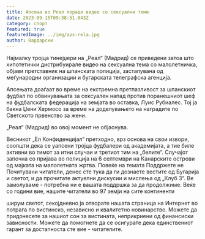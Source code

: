 ```yaml
---
title: Апсења во Реал поради видео со сексуални теми
date: 2023-09-15T09:38:51.043Z
category: спорт
featured: true
featuredImage: ../img/aps-rela.jpg
author: Вардарски
---
```

Најмалку тројца тинејџери на „Реал“ (Мадрид) се приведени затоа што хипотетички дистрибуирале видео на сексуална тема со малолетничка, објави претставник на шпанската полиција, застапувана од меѓународни организации и бугарската телеграфска агенција.

Апсењата доаѓаат во време на екстремна претпазливост за шпанскиот фудбал по обвинувањата за сексуален напад против поранешниот шеф на фудбалската федерација на земјата во оставка, Луис Рубиалес. Тој ја бакна Џени Хермосо за време на доделувањето на наградите по Светското првенство за жени.

„Реал“ (Мадрид) во овој момент не објаснува.

Весникот „Ел Конфиденцијал“ претходно, врз основа на свои извори, соопшти дека се уапсени тројца фудбалери од академијата, а тие биле активни во тимот за итни случаи и третиот тим на „белите“. Случајот започна со пријава во полиција на 6 септември на Канарските острови од мајката на малолетната жртва.
Повеќе на темата Поддржете не
Почитувани читатели, денес сте тука да ги дознаете вестите од Бугарија и светот, и да прочитате актуелни дискусии и мислења од „Клуб З“. Ве замолуваме - потребна ни е вашата поддршка за да продолжиме. Веќе со години вие, нашите читатели во 97 земји на сите континенти

ширум светот, секојдневно ја отворате нашата страница на Интернет во потрага по вистинско, независно и квалитетно новинарство. Можете да придонесете за нашиот сон за вистината, неприкриени од финансиски зависности. Можете да помогнете да се осигурате дека единствениот гарант за достапноста сте вие ​​- читателите.
